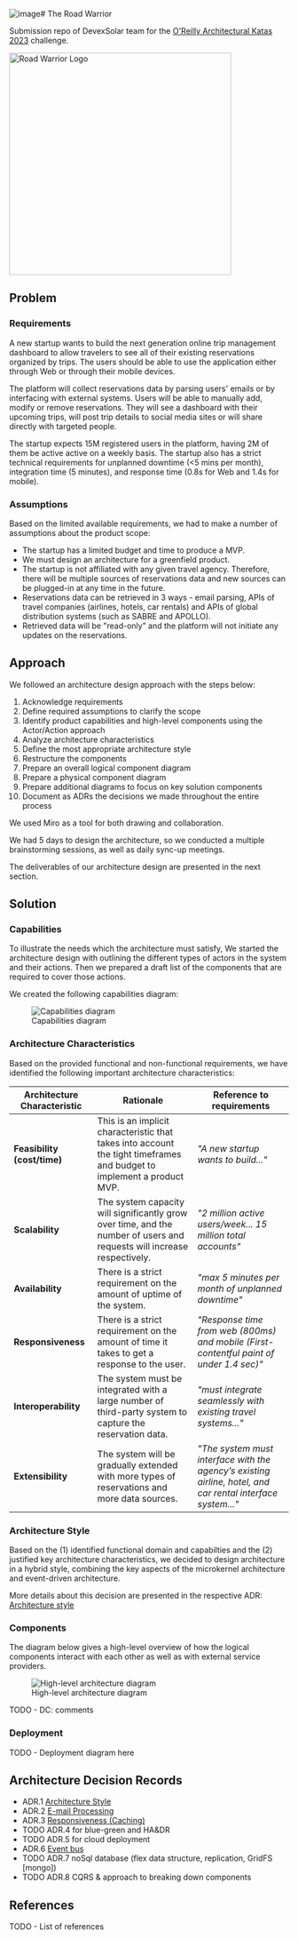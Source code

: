 ![image](https://github.com/DevexSolar/RoadWarrior/assets/144768642/55b8cddc-2876-490d-82e0-cc7638e831b9)# The Road Warrior

Submission repo of DevexSolar team for the [O'Reilly Architectural Katas 2023](https://learning.oreilly.com/live-events/architectural-katas/0636920097101/) challenge.

<img src="road-warrior-logo.png" width="400" alt="Road Warrior Logo"/>

## Problem

### Requirements

A new startup wants to build the next generation online trip management dashboard to allow travelers to see all of their existing reservations organized by trips. The users should be able to use the application either through Web or through their mobile devices.

The platform will collect reservations data by parsing users' emails or by interfacing with external systems. Users will be able to manually add, modify or remove reservations. They will see a dashboard with their upcoming trips, will post trip details to social media sites or will share directly with targeted people. 

The startup expects 15M registered users in the platform, having 2M of them be active active on a weekly basis. The startup also has a strict technical requirements for unplanned downtime (<5 mins per month), integration time (5 minutes), and response time (0.8s for Web and 1.4s for mobile).

### Assumptions

Based on the limited available requirements, we had to make a number of assumptions about the product scope:

- The startup has a limited budget and time to produce a MVP.
- We must design an architecture for a greenfield product.
- The startup is not affiliated with any given travel agency. Therefore, there will be multiple sources of reservations data and new sources can be plugged-in at any time in the future.
- Reservations data can be retrieved in 3 ways - email parsing, APIs of travel companies (airlines, hotels, car rentals) and APIs of global distribution systems (such as SABRE and APOLLO).
- Retrieved data will be "read-only" and the platform will not initiate any updates on the reservations.

## Approach

We followed an architecture design approach with the steps below:

1) Acknowledge requirements
2) Define required assumptions to clarify the scope
3) Identify product capabilities and high-level components using the Actor/Action approach
4) Analyze architecture characteristics
5) Define the most appropriate architecture style
6) Restructure the components
7) Prepare an overall logical component diagram
8) Prepare a physical component diagram
9) Prepare additional diagrams to focus on key solution components
10) Document as ADRs the decisions we made throughout the entire process

We used Miro as a tool for both drawing and collaboration.

We had 5 days to design the architecture, so we conducted a multiple brainstorming sessions, as well as daily sync-up meetings.

The deliverables of our architecture design are presented in the next section.

## Solution

### Capabilities

To illustrate the needs which the architecture must satisfy, We started the architecture design with outlining the different types of actors in the system and their actions. Then we prepared a draft list of the components that are required to cover those actions.

We created the following capabilities diagram:

<figure>
  <img src="diagrams/capabilities.jpg" alt="Capabilities diagram">
  <figcaption>Capabilities diagram</figcaption>
</figure>

### Architecture Characteristics

Based on the provided functional and non-functional requirements, we have identified the following important architecture characteristics:

| Architecture Characteristic | Rationale | Reference to requirements |
| --- | --- | --- |
| **Feasibility (cost/time)** | This is an implicit characteristic that takes into account the tight timeframes and budget to implement a product MVP. | *"A new startup wants to build..."* |
| **Scalability** | The system capacity will significantly grow over time, and the number of users and requests will increase respectively. | *"2 million active users/week... 15 million total accounts"* |
| **Availability** | There is a strict requirement on the amount of uptime of the system. | *"max 5 minutes per month of unplanned downtime"* |
| **Responsiveness** | There is a strict requirement on the amount of time it takes to get a response to the user. | *"Response time from web (800ms) and mobile (First-contentful paint of under 1.4 sec)"* |
| **Interoperability** | The system must be integrated with a large number of third-party system to capture the reservation data. | *"must integrate seamlessly with existing travel systems..."* |
| **Extensibility** | The system will be gradually extended with more types of reservations and more data sources. | *"The system must interface with the agency’s existing airline, hotel, and car rental interface system..."* |

### Architecture Style

Based on the (1) identified functional domain and capabilties and the (2) justified key architecture characteristics, we decided to design architecture in a hybrid style, combining the key aspects of the microkernel architecture and event-driven architecture.

More details about this decision are presented in the respective ADR: [Architecture style](ADRs/overall-architecture-style.md)

### Components
The diagram below gives a high-level overview of how the logical components interact with each other as well as with 
external service providers.

<figure>
  <img src="diagrams/high-level-architecture.png" alt="High-level architecture diagram">
  <figcaption>High-level architecture diagram</figcaption>
</figure>

TODO - DC: comments

### Deployment

TODO - Deployment diagram here

## Architecture Decision Records

* ADR.1 [Architecture Style](./ADRs/overall-architecture-style.md) 
* ADR.2 [E-mail Processing](./ADRs/email-processing.md)
* ADR.3 [Responsiveness (Caching)](./ADRs/responsiveness.md)
* TODO ADR.4 for blue-green and HA&DR
* TODO ADR.5 for cloud deployment 
* ADR.6 [Event bus](./ADRs/event-bus.md)
* TODO ADR.7 noSql database (flex data structure, replication, GridFS [mongo])
* TODO ADR.8 CQRS & approach to breaking down components

## References

TODO - List of references
